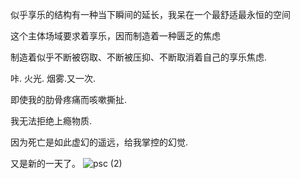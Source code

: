似乎享乐的结构有一种当下瞬间的延长，我呆在一个最舒适最永恒的空间

这个主体场域要求着享乐，因而制造着一种匮乏的焦虑

制造着似乎不断被窃取、不断被压抑、不断取消着自己的享乐焦虑.

咔. 火光. 烟雾.又一次.

即使我的肋骨疼痛而咳嗽撕扯.

我无法拒绝上瘾物质.

因为死亡是如此虚幻的遥远，给我掌控的幻觉.

又是新的一天了。
![psc (2)](https://github.com/zureealLV/zureealLV.github.io/assets/173482772/ed5fbb78-fb6b-48f5-a60b-db7fb2e2871a)
